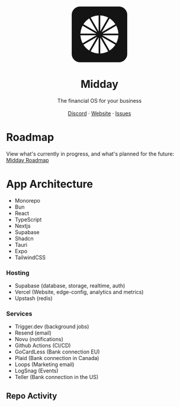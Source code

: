 <p align="center">
   <p align="center">
      <img width="150" height="150" src="/app-icon.png" alt="Logo">
  </p>
	<h1 align="center"><b>Midday</b></h1>
<p align="center">
    The financial OS for your business
    <br />
    <br />
    <a href="https://discord.gg/ZmqcvWKH">Discord</a>
    ·
    <a href="https://midday.ai">Website</a>
    ·
    <a href="https://github.com/midday-ai/midday/issues">Issues</a>
  </p>
</p>

# Roadmap

View what's currently in progress, and what's planned for the future: [Midday Roadmap](https://midday-ai.notion.site/86823a9c0e2d4da6976d499df27cdfe3)

# App Architecture

- Monorepo
- Bun
- React
- TypeScript
- Nextjs
- Supabase
- Shadcn
- Tauri
- Expo
- TailwindCSS

### Hosting

- Supabase (database, storage, realtime, auth)
- Vercel (Website, edge-config, analytics and metrics)
- Upstash (redis)

### Services

- Trigger.dev (background jobs)
- Resend (email)
- Novu (notifications)
- Github Actions (CI/CD)
- GoCardLess (Bank connection EU)
- Plaid (Bank connection in Canada)
- Loops (Marketing email)
- LogSnag (Events)
- Teller (Bank connection in the US)

## Repo Activity

<!-- ![Repo Activity](https://repobeats.axiom.co/api/embed/ "Repobeats analytics image") -->
